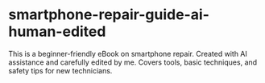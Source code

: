 # smartphone-repair-guide-ai-human-edited
This is a beginner-friendly eBook on smartphone repair. Created with AI assistance and carefully edited by me. Covers tools, basic techniques, and safety tips for new technicians.
